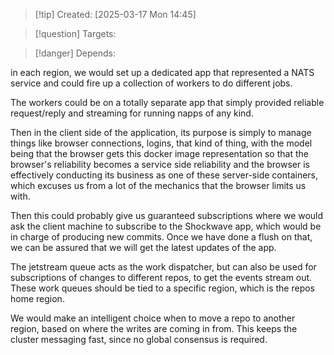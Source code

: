
>[!tip] Created: [2025-03-17 Mon 14:45]

>[!question] Targets: 

>[!danger] Depends: 

in each region, we would set up a dedicated app that represented a NATS service and could fire up a collection of workers to do different jobs. 

The workers could be on a totally separate app that simply provided reliable request/reply and streaming for running napps of any kind. 

Then in the client side of the application, its purpose is simply to manage things like browser connections, logins, that kind of thing, with the model being that the browser gets this docker image representation so that the browser's reliability becomes a service side reliability and the browser is effectively conducting its business as one of these server-side containers, which excuses us from a lot of the mechanics that the browser limits us with. 

Then this could probably give us guaranteed subscriptions where we would ask the client machine to subscribe to the Shockwave app, which would be in charge of producing new commits. Once we have done a flush on that, we can be assured that we will get the latest updates of the app. 

The jetstream queue acts as the work dispatcher, but can also be used for subscriptions of changes to different repos, to get the events stream out.  These work queues should be tied to a specific region, which is the repos home region.

We would make an intelligent choice when to move a repo to another region, based on where the writes are coming in from.  This keeps the cluster messaging fast, since no global consensus is required.
